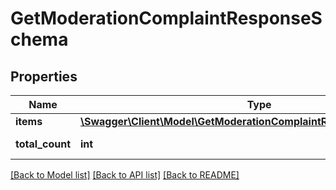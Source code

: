# GetModerationComplaintResponseSchema

## Properties
Name | Type | Description | Notes
------------ | ------------- | ------------- | -------------
**items** | [**\Swagger\Client\Model\GetModerationComplaintResponseItemSchema[]**](GetModerationComplaintResponseItemSchema.md) | Жалобы | [optional] 
**total_count** | **int** | Общее количество | [optional] 

[[Back to Model list]](../README.md#documentation-for-models) [[Back to API list]](../README.md#documentation-for-api-endpoints) [[Back to README]](../README.md)


